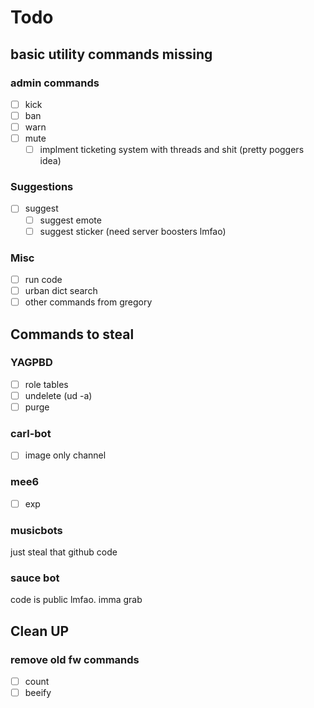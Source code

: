 # Todo

## basic utility commands missing
### admin commands
- [ ] kick
- [ ] ban
- [ ] warn
- [ ] mute
    - [ ] implment ticketing system with threads and shit (pretty poggers idea)
### Suggestions
- [ ] suggest
    - [ ] suggest emote
    - [ ] suggest sticker (need server boosters lmfao)
### Misc
- [ ] run code
- [ ] urban dict search
- [ ] other commands from gregory

## Commands to steal
### YAGPBD
- [ ] role tables
- [ ] undelete (ud -a)
- [ ] purge
### carl-bot
- [ ] image only channel
### mee6
- [ ] exp
### musicbots
just steal that github code
### sauce bot
code is public lmfao. imma grab

## Clean UP
### remove old fw commands
- [ ] count
- [ ] beeify